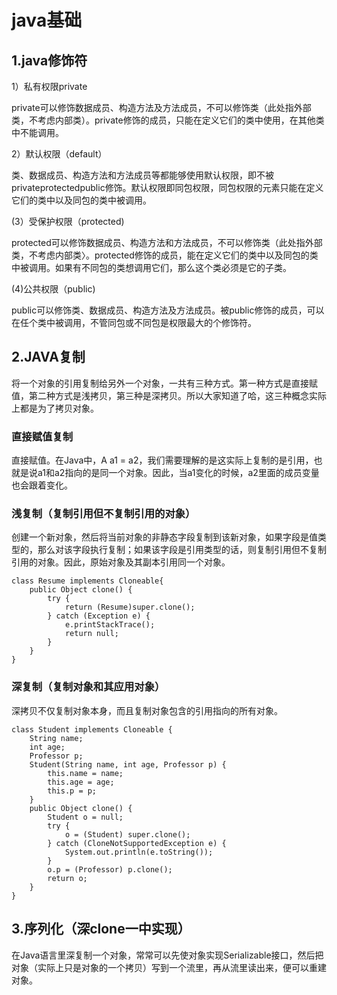 # java基础

## 1.java修饰符

1）私有权限private

private可以修饰数据成员、构造方法及方法成员，不可以修饰类（此处指外部类，不考虑内部类）。private修饰的成员，只能在定义它们的类中使用，在其他类中不能调用。

2）默认权限（default）

类、数据成员、构造方法和方法成员等都能够使用默认权限，即不被privateprotectedpublic修饰。默认权限即同包权限，同包权限的元素只能在定义它们的类中以及同包的类中被调用。

(3）受保护权限（protected) 

protected可以修饰数据成员、构造方法和方法成员，不可以修饰类（此处指外部类，不考虑内部类〉。protected修饰的成员，能在定义它们的类中以及同包的类中被调用。如果有不同包的类想调用它们，那么这个类必须是它的子类。

(4)公共权限（public)

public可以修饰类、数据成员、构造方法及方法成员。被public修饰的成员，可以在任个类中被调用，不管同包或不同包是权限最大的个修饰符。

## 2.JAVA复制

将一个对象的引用复制给另外一个对象，一共有三种方式。第一种方式是直接赋值，第二种方式是浅拷贝，第三种是深拷贝。所以大家知道了哈，这三种概念实际上都是为了拷贝对象。

### 直接赋值复制

直接赋值。在Java中，A a1 = a2，我们需要理解的是这实际上复制的是引用，也就是说a1和a2指向的是同一个对象。因此，当a1变化的时候，a2里面的成员变量也会跟着变化。

### 浅复制（复制引用但不复制引用的对象）

创建一个新对象，然后将当前对象的非静态字段复制到该新对象，如果字段是值类型的，那么对该字段执行复制；如果该字段是引用类型的话，则复制引用但不复制引用的对象。因此，原始对象及其副本引用同一个对象。

```
class Resume implements Cloneable{  
	public Object clone() {  
		try {  
			return (Resume)super.clone();  
		} catch (Exception e) {  
			e.printStackTrace();  
			return null;  
		}  
	} 
}
```

### 深复制（复制对象和其应用对象）

深拷贝不仅复制对象本身，而且复制对象包含的引用指向的所有对象。

```
class Student implements Cloneable { 
	String name; 
	int age; 
	Professor p; 
	Student(String name, int age, Professor p) { 
		this.name = name; 
		this.age = age; 
		this.p = p; 
	} 
	public Object clone() { 
		Student o = null; 
		try { 
			o = (Student) super.clone(); 
		} catch (CloneNotSupportedException e) { 
			System.out.println(e.toString()); 
		} 
		o.p = (Professor) p.clone(); 
		return o; 
	}
}
```

## 3.序列化（深clone一中实现）

在Java语言里深复制一个对象，常常可以先使对象实现Serializable接口，然后把对象（实际上只是对象的一个拷贝）写到一个流里，再从流里读出来，便可以重建对象。